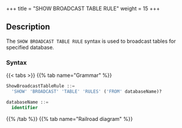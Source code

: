 +++
title = "SHOW BROADCAST TABLE RULE"
weight = 15
+++

## Description

The `SHOW BROADCAST TABLE RULE` syntax is used to broadcast tables for specified database.

### Syntax

{{< tabs >}}
{{% tab name="Grammar" %}}
```sql
ShowBroadcastTableRule ::=
  'SHOW' 'BROADCAST' 'TABLE' 'RULES' ('FROM' databaseName)? 

databaseName ::=
  identifier
```
{{% /tab %}}
{{% tab name="Railroad diagram" %}}
<iframe frameborder="0" name="diagram" id="diagram" width="100%" height="100%"></iframe>
{{% /tab %}}
{{< /tabs >}}

### Supplement

- When `databaseName` is not specified, the default is the currently used `DATABASE`. If `DATABASE` is not used, `No database selected` will be prompted.

### Return value description

| Column                | Description           |
| --------------------- | --------------------- |
| broadcast_table       | Broadcast table name  |

### Example

- Query broadcast tables for specified database.

```sql
SHOW BROADCAST TABLE RULES FROM sharding_db;
```

```sql
mysql> SHOW BROADCAST TABLE RULES FROM sharding_db;
+-----------------+
| broadcast_table |
+-----------------+
| t_a             |
| t_b             |
| t_c             |
+-----------------+
3 rows in set (0.00 sec)
```

- Query broadcast table for current database.

```sql
SHOW BROADCAST TABLE RULES;
```

```sql
mysql> SHOW BROADCAST TABLE RULES;
+-----------------+
| broadcast_table |
+-----------------+
| t_a             |
| t_b             |
| t_c             |
+-----------------+
3 rows in set (0.00 sec)
```

### Reserved word

`SHOW`, `BROADCAST`, `TABLE`, `RULES`

### Related links

- [Reserved word](/en/reference/distsql/syntax/reserved-word/)
